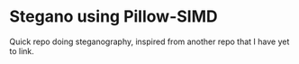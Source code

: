 # Stegano using Pillow-SIMD

Quick repo doing steganography, inspired from another repo that I have yet to link.

